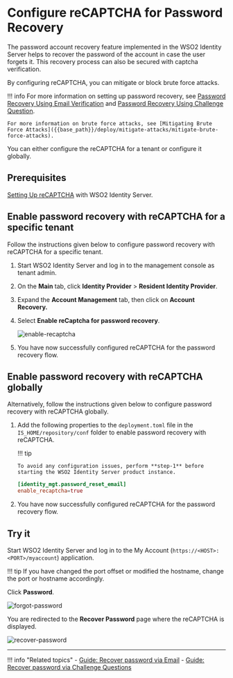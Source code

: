 # Configure reCAPTCHA for Password Recovery

The password account recovery feature implemented in the WSO2 Identity Server helps to recover the password of the account in case the user forgets it. This recovery process can also be secured with captcha verification.

By configuring reCAPTCHA, you can mitigate or block brute force attacks.

!!! info 
    For more information on setting up password recovery, see [Password Recovery Using Email Verification]({{base_path}}/guides/password-mgt/recover-password) and [Password Recovery Using Challenge Question]({{base_path}}/guides/password-mgt/challenge-question).

    For more information on brute force attacks, see [Mitigating Brute Force Attacks]({{base_path}}/deploy/mitigate-attacks/mitigate-brute-force-attacks).

You can either configure the reCAPTCHA for a tenant or configure it globally. 

## Prerequisites

[Setting Up reCAPTCHA]({{base_path}}/deploy/configure-recaptcha.md) with WSO2 Identity Server.

## Enable password recovery with reCAPTCHA for a specific tenant

Follow the instructions given below to configure password recovery with reCAPTCHA for a specific tenant.

1. Start WSO2 Identity Server and log in to the management console as tenant admin.

2. On the **Main** tab, click **Identity Provider** > **Resident Identity Provider**.
    
3.  Expand the **Account Management** tab, then click on
    **Account Recovery.**

4.  Select **Enable reCaptcha for password recovery**.

    ![enable-recaptcha]({{base_path}}/assets/img/guides/enable-recaptcha.png) 

5.  You have now successfully configured reCAPTCHA for the password
    recovery flow. 



## Enable password recovery with reCAPTCHA globally

Alternatively, follow the instructions given below to configure password recovery with reCAPTCHA globally.  

1.  Add the following properties to the `deployment.toml` file in the `IS_HOME/repository/conf` folder to enable password recovery with reCAPTCHA.

    !!! tip
    
        To avoid any configuration issues, perform **step-1** before starting the WSO2 Identity Server product instance.
    
    ``` toml    
    [identity_mgt.password_reset_email] 
    enable_recaptcha=true
    ```

2.  You have now successfully configured reCAPTCHA for the password recovery flow.

## Try it

Start WSO2 Identity Server and log in to the My Account (`https://<HOST>:<PORT>/myaccount`) application.

!!! tip
    If you have changed the port offset or modified the hostname, change the port or hostname accordingly.

Click **Password**.
    
![forgot-password]({{base_path}}/assets/img/guides/forgotten-password-option.png)

You are redirected to the **Recover Password** page where the reCAPTCHA is displayed.

![recover-password]({{base_path}}/assets/img/guides/recover-password-with-recaptcha.png)

---

!!! info "Related topics"
    - [Guide: Recover password via Email]({{base_path}}/guides/password-mgt/recover-password)
    - [Guide: Recover password via Challenge Questions]({{base_path}}/guides/password-mgt/challenge-question)
